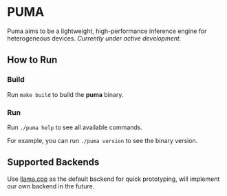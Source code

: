 # PUMA

Puma aims to be a lightweight, high-performance inference engine for heterogeneous devices. *Currently under active development.*

## How to Run

### Build

Run `make build` to build the **puma** binary.

### Run

Run `./puma help` to see all available commands.

For example, you can run `./puma version` to see the binary version.

## Supported Backends

Use [llama.cpp](https://github.com/ggerganov/llama.cpp) as the default backend for quick prototyping, will implement our own backend in the future.
